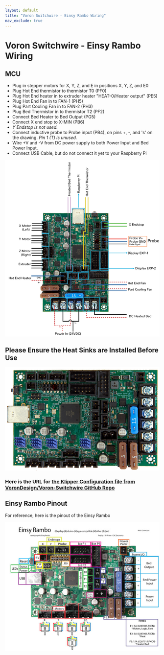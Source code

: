 ```yaml
---
layout: default
title: "Voron Switchwire - Einsy Rambo Wiring"
nav_exclude: true
---
```


# Voron Switchwire - Einsy Rambo Wiring

## MCU

* Plug in stepper motors for X, Y, Z, and E in positions X, Y, Z, and E0
* Plug Hot End thermistor to thermistor T0 (PF0)
* Plug Hot End heater in to extruder heater "HEAT-0/Heater output" (PE5)
* Plug Hot End Fan in to FAN-1 (PH5)
* Plug Part Cooling Fan in to FAN-2 (PH3)
* Plug Bed Thermistor in to thermistor T2 (PF2)
* Connect Bed Heater to Bed Output (PG5)
* Connect X end stop to X-MIN (PB6)
* _Y Endstop is not used._
* Connect inductive probe to Probe input (PB4), on pins +, -, and 's' on the drawing.  _Pin 1 (T) is unused._
* Wire +V and -V from DC power supply to both Power Input and Bed Power Input.
* Connect USB Cable, but do not connect it yet to your Raspberry Pi

![](./images/SW_EinsyRambo1.1B_Wiring_Diagram_150.jpg)

## Please Ensure the Heat Sinks are Installed Before Use

![](./images/EinsyRambo1.1b_PREP-WiringDiagram-heatsinks_150.jpg)

### Here is the URL for [the Klipper Configuration file from VoronDesign/Voron-Switchwire GitHub Repo](https://github.com/VoronDesign/Voron-Switchwire/blob/master/Firmware/einsy_config.cfg)

## Einsy Rambo Pinout

For reference, here is the pinout of the Einsy Rambo

![](./images/EinsyRambo1.1a-connections.jpg)